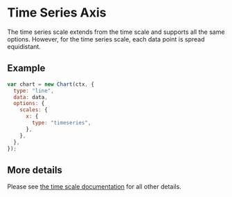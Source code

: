 # Time Series Axis

The time series scale extends from the time scale and supports all the same options. However, for the time series scale, each data point is spread equidistant.

## Example

```javascript
var chart = new Chart(ctx, {
  type: "line",
  data: data,
  options: {
    scales: {
      x: {
        type: "timeseries",
      },
    },
  },
});
```

## More details

Please see [the time scale documentation](./time.md) for all other details.
